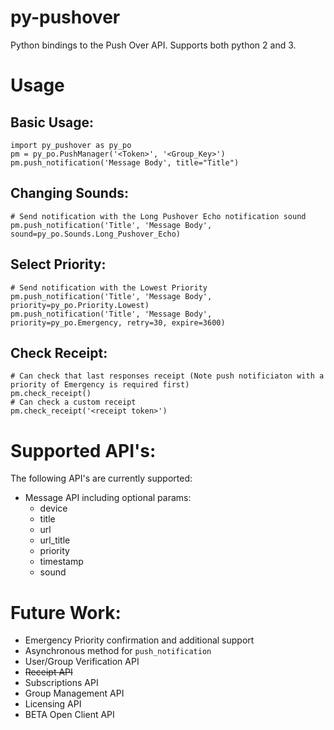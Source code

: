 # py-pushover
Python bindings to the Push Over API.  Supports both python 2 and 3.  

# Usage
    
Basic Usage:
-----------
    import py_pushover as py_po
    pm = py_po.PushManager('<Token>', '<Group_Key>')
    pm.push_notification('Message Body', title="Title")
    
Changing Sounds:
----------------
    # Send notification with the Long Pushover Echo notification sound
    pm.push_notification('Title', 'Message Body', sound=py_po.Sounds.Long_Pushover_Echo)
    
Select Priority:
----------------
    # Send notification with the Lowest Priority
    pm.push_notification('Title', 'Message Body', priority=py_po.Priority.Lowest)
    pm.push_notification('Title', 'Message Body', priority=py_po.Emergency, retry=30, expire=3600)

Check Receipt:
--------------
    # Can check that last responses receipt (Note push notificiaton with a priority of Emergency is required first)
    pm.check_receipt()
    # Can check a custom receipt
    pm.check_receipt('<receipt token>')



    
# Supported API's:
The following API's are currently supported:
* Message API including optional params:
    * device
    * title
    * url
    * url_title
    * priority
    * timestamp
    * sound

# Future Work:
* Emergency Priority confirmation and additional support
* Asynchronous method for `push_notification`
* User/Group Verification API
* <strike>Receipt API</strike>
* Subscriptions API
* Group Management API
* Licensing API
* BETA Open Client API